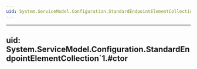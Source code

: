 ```yaml
---
uid: System.ServiceModel.Configuration.StandardEndpointElementCollection`1
---
```


---
uid: System.ServiceModel.Configuration.StandardEndpointElementCollection`1.#ctor
---
